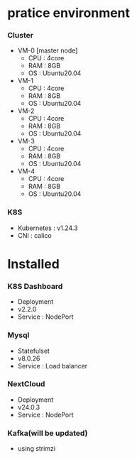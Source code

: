 # pratice environment

### Cluster

- VM-0 [master node]
    - CPU : 4core
    - RAM : 8GB
    - OS : Ubuntu20.04
- VM-1
    - CPU : 4core
    - RAM : 8GB
    - OS : Ubuntu20.04
- VM-2
    - CPU : 4core
    - RAM : 8GB
    - OS : Ubuntu20.04
- VM-3
    - CPU : 4core
    - RAM : 8GB
    - OS : Ubuntu20.04
- VM-4
    - CPU : 4core
    - RAM : 8GB
    - OS : Ubuntu20.04

### K8S

- Kubernetes : v1.24.3
- CNI : calico

# Installed

### K8S Dashboard

- Deployment
- v2.2.0
- Service : NodePort

### Mysql

- Statefulset
- v8.0.26
- Service : Load balancer

### NextCloud

- Deployment
- v24.0.3
- Service : NodePort

### Kafka(will be updated)

- using strimzi